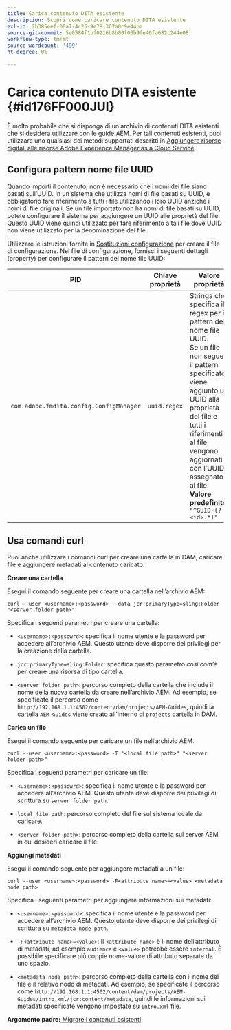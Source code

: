 ```yaml
---
title: Carica contenuto DITA esistente
description: Scopri come caricare contenuto DITA esistente
exl-id: 2b385eef-00a7-4c25-9e78-367a0c9e44ba
source-git-commit: 5e0584f1bf0216b8b00f00b9fe46fa682c244e08
workflow-type: tm+mt
source-wordcount: '499'
ht-degree: 0%

---
```


# Carica contenuto DITA esistente {#id176FF000JUI}

È molto probabile che si disponga di un archivio di contenuti DITA esistenti che si desidera utilizzare con le guide AEM. Per tali contenuti esistenti, puoi utilizzare uno qualsiasi dei metodi supportati descritti in [Aggiungere risorse digitali alle risorse Adobe Experience Manager as a Cloud Service](https://experienceleague.adobe.com/docs/experience-manager-cloud-service/assets/manage/add-assets.html).

## Configura pattern nome file UUID

Quando importi il contenuto, non è necessario che i nomi dei file siano basati sull’UUID. In un sistema che utilizza nomi di file basati su UUID, è obbligatorio fare riferimento a tutti i file utilizzando i loro UUID anziché i nomi di file originali. Se un file importato non ha nomi di file basati su UUID, potete configurare il sistema per aggiungere un UUID alle proprietà del file. Questo UUID viene quindi utilizzato per fare riferimento a tali file dove UUID non viene utilizzato per la denominazione dei file.

Utilizzare le istruzioni fornite in [Sostituzioni configurazione](download-install-additional-config-override.md#) per creare il file di configurazione. Nel file di configurazione, fornisci i seguenti dettagli \(property\) per configurare il pattern del nome file UUID:

| PID | Chiave proprietà | Valore proprietà |
|---|------------|--------------|
| `com.adobe.fmdita.config.ConfigManager` | `uuid.regex` | Stringa che specifica il regex per il pattern del nome file UUID. <br> Se un file non segue il pattern specificato, viene aggiunto un UUID alla proprietà del file e tutti i riferimenti al file vengono aggiornati con l’UUID assegnato al file. <br> **Valore predefinito**: `"^GUID-(?<id>.*)"` |

## Usa comandi curl

Puoi anche utilizzare i comandi curl per creare una cartella in DAM, caricare file e aggiungere metadati al contenuto caricato.

**Creare una cartella**

Esegui il comando seguente per creare una cartella nell’archivio AEM:

```
curl --user <username>:<password> --data jcr:primaryType=sling:Folder "<server folder path>"
```

Specifica i seguenti parametri per creare una cartella:

- `<username>:<passowrd>`: specifica il nome utente e la password per accedere all’archivio AEM. Questo utente deve disporre dei privilegi per la creazione della cartella.

- `jcr:primaryType=sling:Folder`: specifica questo parametro *così com’è* per creare una risorsa di tipo cartella.

- `<server folder path>`: percorso completo della cartella che include il nome della nuova cartella da creare nell’archivio AEM. Ad esempio, se specificate il percorso come `http://192.168.1.1:4502/content/dam/projects/AEM-Guides`, quindi la cartella `AEM-Guides` viene creato all&#39;interno di `projects` cartella in DAM.


**Carica un file**

Esegui il comando seguente per caricare un file nell’archivio AEM:

```
curl --user <username>:<password> -T "<local file path>" "<server folder path>"
```

Specifica i seguenti parametri per caricare un file:

- `<username>:<passowrd>`: specifica il nome utente e la password per accedere all’archivio AEM. Questo utente deve disporre dei privilegi di scrittura su `server folder path`.

- ``local file path``: percorso completo del file sul sistema locale da caricare.

- `<server folder path>`: percorso completo della cartella sul server AEM in cui desideri caricare il file.


**Aggiungi metadati**

Esegui il comando seguente per aggiungere metadati a un file:

```
curl --user <username>:<password> -F<attribute name>=<value> <metadata node path>
```

Specifica i seguenti parametri per aggiungere informazioni sui metadati:

- `<username>:<passowrd>`: specifica il nome utente e la password per accedere all’archivio AEM. Questo utente deve disporre dei privilegi di scrittura su ``metadata node path``.

- ``-F<attribute name>=<value>``: Il `<attribute name>` è il nome dell’attributo di metadati, ad esempio `audience` e `<value>` potrebbe essere `internal`. È possibile specificare più coppie nome-valore di attributo separate da uno spazio.

- `<metadata node path>`: percorso completo della cartella con il nome del file e il relativo nodo di metadati. Ad esempio, se specificate il percorso come `http://192.168.1.1:4502/content/dam/projects/AEM-Guides/intro.xml/jcr:content/metadata`, quindi le informazioni sui metadati specificate vengono impostate su `intro.xml` file.


**Argomento padre:**[ Migrare i contenuti esistenti](migrate-content.md)
